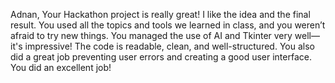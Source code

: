 Adnan,
Your Hackathon project is really great! I like the idea and the final result.
You used all the topics and tools we learned in class, and you weren’t afraid to try new things.
You managed the use of AI and Tkinter very well—it's impressive!
The code is readable, clean, and well-structured.
You also did a great job preventing user errors and creating a good user interface.
You did an excellent job!
